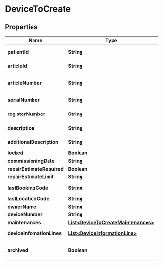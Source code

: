 # DeviceToCreate

## Properties
Name | Type | Description | Notes
------------ | ------------- | ------------- | -------------
**patientId** | **String** | Eindeutige Id des Patienten aus Alberta | 
**articleId** | **String** | Eindeutige Id des Artikel aus Alberta |  [optional]
**articleNumber** | **String** | Eindeutige Nummer des Artikel aus dem WaWi |  [optional]
**serialNumber** | **String** | Seriennummer des Geräts | 
**registerNumber** | **String** | Registernummer des Geräts |  [optional]
**description** | **String** | Beschreibung des Geräts | 
**additionalDescription** | **String** | Zusatzbeschreibung des Geräts |  [optional]
**locked** | **Boolean** | Gesperrt |  [optional]
**commissioningDate** | **String** | Inbetriebnahmedatum |  [optional]
**repairEstimateRequired** | **Boolean** | Rep. KV nötig |  [optional]
**repairEstimateLimit** | **String** | Rep. KV Wertgrenze |  [optional]
**lastBookingCode** | **String** | Letzter Buchungscode |  [optional]
**lastLocationCode** | **String** | Letzter LagerOrtCode |  [optional]
**ownerName** | **String** | Eigentümername |  [optional]
**deviceNumber** | **String** | Gerätenummer |  [optional]
**maintenances** | [**List&lt;DeviceToCreateMaintenances&gt;**](DeviceToCreateMaintenances.md) |  |  [optional]
**deviceInfomationLines** | [**List&lt;DeviceInformationLine&gt;**](DeviceInformationLine.md) | Die einzelnen Wartungen zum Gerät |  [optional]
**archived** | **Boolean** | Kennzeichen ob Gerät komplett archiviert wurde |  [optional]
